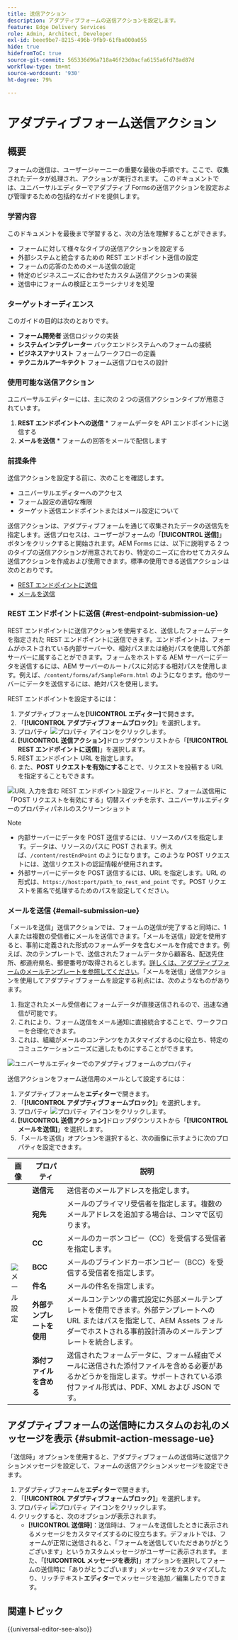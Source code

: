 ```yaml
---
title: 送信アクション
description: アダプティブフォームの送信アクションを設定します。
feature: Edge Delivery Services
role: Admin, Architect, Developer
exl-id: beee9be7-8215-496b-9fb9-61fba000a055
hide: true
hidefromToC: true
source-git-commit: 565336d96a718a46f23d0acfa6155a6fd78ad87d
workflow-type: tm+mt
source-wordcount: '930'
ht-degree: 79%

---
```


# アダプティブフォーム送信アクション

## 概要

フォームの送信は、ユーザージャーニーの重要な最後の手順です。ここで、収集されたデータが処理され、アクションが実行されます。 このドキュメントでは、ユニバーサルエディターでアダプティブ Formsの送信アクションを設定および管理するための包括的なガイドを提供します。

### 学習内容

このドキュメントを最後まで学習すると、次の方法を理解することができます。

* フォームに対して様々なタイプの送信アクションを設定する
* 外部システムと統合するための REST エンドポイント送信の設定
* フォームの応答のためのメール送信の設定
* 特定のビジネスニーズに合わせたカスタム送信アクションの実装
* 送信中にフォームの検証とエラーシナリオを処理

### ターゲットオーディエンス

このガイドの目的は次のとおりです。

* **フォーム開発者** 送信ロジックの実装
* **システムインテグレーター** バックエンドシステムへのフォームの接続
* **ビジネスアナリスト** フォームワークフローの定義
* **テクニカルアーキテクト** フォーム送信プロセスの設計

### 使用可能な送信アクション

ユニバーサルエディターには、主に次の 2 つの送信アクションタイプが用意されています。

1. **REST エンドポイントへの送信** * フォームデータを API エンドポイントに送信する
2. **メールを送信** * フォームの回答をメールで配信します

### 前提条件

送信アクションを設定する前に、次のことを確認します。

* ユニバーサルエディターへのアクセス
* フォーム設定の適切な権限
* ターゲット送信エンドポイントまたはメール設定について

送信アクションは、アダプティブフォームを通じて収集されたデータの送信先を指定します。送信プロセスは、ユーザーがフォームの「**[!UICONTROL 送信]**」ボタンをクリックすると開始されます。AEM Forms には、以下に説明する 2 つのタイプの送信アクションが用意されており、特定のニーズに合わせてカスタム送信アクションを作成および使用できます。標準の使用できる送信アクションは次のとおりです。

<!--To define a Submit Action for an Adaptive Form, you use the Properties dialog of the **Adaptive Form block** in the **Editor**-->

* [REST エンドポイントに送信](#rest-endpoint-submission-ue)
* [メールを送信](#email-submission-ue)


### REST エンドポイントに送信 {#rest-endpoint-submission-ue}

REST エンドポイントに送信アクションを使用すると、送信したフォームデータを指定された REST エンドポイントに送信できます。エンドポイントは、フォームがホストされている内部サーバーや、相対パスまたは絶対パスを使用して外部サーバーに属することができます。フォームをホストする AEM サーバーにデータを送信するには、AEM サーバーのルートパスに対応する相対パスを使用します。例えば、`/content/forms/af/SampleForm.html` のようになります。他のサーバーにデータを送信するには、絶対パスを使用します。

<!--Configuring the Submit Action to REST Endpoint for Adaptive Forms offers several benefits such as:  
* It facilitates seamless integration of form data with external systems and services via RESTful APIs.  
* Offers flexibility in managing data submissions from Adaptive Forms, accommodating dynamic and complex data structures.  
* Allows dynamic mapping of form fields to parameters within the REST endpoint URL, enabling adaptable and customizable data submissions.
-->



REST エンドポイントを設定するには：

1. アダプティブフォームを&#x200B;**[!UICONTROL エディター]**&#x200B;で開きます。
1. 「**[!UICONTROL アダプティブフォームブロック]**」を選択します。
1. プロパティ ![プロパティ](/help/forms/assets/Smock_Properties_18_N.svg) アイコンをクリックします。
1. **[!UICONTROL 送信アクション]**&#x200B;ドロップダウンリストから「**[!UICONTROL REST エンドポイントに送信]**」を選択します。
1. REST エンドポイント URL を指定します。
1. また、**POST リクエストを有効にする**&#x200B;ことで、リクエストを投稿する URL を指定することもできます。

![URL 入力を含む REST エンドポイント設定フィールドと、フォーム送信用に「POST リクエストを有効にする」切替スイッチを示す、ユニバーサルエディターのプロパティパネルのスクリーンショット ](/help/forms/assets/enable-post-request-ue.png)

>[!NOTE]
>
> * 内部サーバーにデータを POST 送信するには、リソースのパスを指定します。データは、リソースのパスに POST されます。例えば、`/content/restEndPoint` のようになります。このような POST リクエストには、送信リクエストの認証情報が使用されます。
> * 外部サーバーにデータを POST 送信するには、URL を指定します。URL の形式は、`https://host:port/path_to_rest_end_point` です。POST リクエストを匿名で処理するためのパスを設定してください。

### メールを送信 {#email-submission-ue}

「メールを送信」送信アクションでは、フォームの送信が完了すると同時に、1 人または複数の受信者にメールを送信できます。「メールを送信」設定を使用すると、事前に定義された形式のフォームデータを含むメールを作成できます。例えば、次のテンプレートで、送信されたフォームデータから顧客名、配送先住所、都道府県名、郵便番号が取得されるとします。[詳しくは、アダプティブフォームのメールテンプレートを参照してください](/help/forms/html-email-templates-in-adaptive-forms.md)。「メールを送信」送信アクションを使用してアダプティブフォームを設定する利点には、次のようなものがあります。

1. 指定されたメール受信者にフォームデータが直接送信されるので、迅速な通信が可能です。
1. これにより、フォーム送信をメール通知に直接統合することで、ワークフローを合理化できます。
1. これは、組織がメールのコンテンツをカスタマイズするのに役立ち、特定のコミュニケーションニーズに適したものにすることができます。

![ユニバーサルエディターでのアダプティブフォームのプロパティ](/help/forms/assets/submit-actions-ue.png)


送信アクションをフォーム送信用のメールとして設定するには：

1. アダプティブフォームを&#x200B;**エディター**&#x200B;で開きます。
1. 「**[!UICONTROL アダプティブフォームブロック]**」を選択します。
1. プロパティ ![プロパティ](/help/forms/assets/Smock_Properties_18_N.svg) アイコンをクリックします。
1. **[!UICONTROL 送信アクション]**&#x200B;ドロップダウンリストから「**[!UICONTROL メールを送信]**」を選択します。
1. 「メールを送信」オプションを選択すると、次の画像に示すように次のプロパティを設定できます。

<table>
  <thead>
    <tr>
      <th>画像</th>
      <th>プロパティ</th>
      <th>説明</th>
    </tr>
  </thead>
  <tbody>
    <tr>
    <td rowspan="7"><img src="/help/forms/assets/email-config-ue.png" alt="メール設定"></td> 
    <td><b>送信元</td>
    <td>送信者のメールアドレスを指定します。</td>
    </tr>
    <tr>
      <td><b>宛先</td>
      <td>メールのプライマリ受信者を指定します。複数のメールアドレスを追加する場合は、コンマで区切ります。</td>
    </tr>
    <tr>
      <td><b>CC</td>
      <td>メールのカーボンコピー（CC）を受信する受信者を指定します。</td>
    </tr>
    <tr>
      <td><b>BCC</td>
      <td>メールのブラインドカーボンコピー（BCC）を受信する受信者を指定します。</td>
    </tr>
    <tr>
      <td><b>件名</td>
      <td>メールの件名を指定します。</td>
    </tr>
    <tr>
      <td><b>外部テンプレートを使用</td>
      <td>メールコンテンツの書式設定に外部メールテンプレートを使用できます。外部テンプレートへの URL またはパスを指定して、AEM Assets フォルダーでホストされる事前設計済みのメールテンプレートを統合します。</td>
    </tr>
    <tr>
      <td><b>添付ファイルを含める</td>
      <td>送信されたフォームデータに、フォーム経由でメールに送信された添付ファイルを含める必要があるかどうかを指定します。サポートされている添付ファイル形式は、PDF、XML および JSON です。</td>
    </tr>
  </tbody>
</table>






<!--
        
        * **From**: The email address of the sender.
        * **To**: Specify the primary recipients of the email, multiple email addresses can be added, separated by commas.
        * **CC**: Specify the recipients who should receive a carbon copy (CC) of the email.
        * **BCC**: Specify the recipients who should receive a blind carbon copy (BCC) of the email.
        * **Subject**: Specify the subject line of the email.
        * **Use External Template**: Enables the use of an external email template for formatting the email content. Provide the URL or path to the External template path to integrate a pre-designed email template hosted in your AEM Assets folder.
        * **Include Attachment**: Specifies whether the submitted form data should include an attachment submitted through the form in the email.

    ![Screenshot of the Universal Editor email configuration panel showing fields for From, To, CC, BCC, Subject, and options for external templates and attachments](/help/forms/assets/email-config-ue.png)

-->

## アダプティブフォームの送信時にカスタムのお礼のメッセージを表示 {#submit-action-message-ue}

「送信時」オプションを使用すると、アダプティブフォームの送信時に送信アクションメッセージを設定して、フォームの送信アクションメッセージを設定できます。

1. アダプティブフォームを&#x200B;**エディター**&#x200B;で開きます。
1. 「**[!UICONTROL アダプティブフォームブロック]**」を選択します。
1. プロパティ ![プロパティ](/help/forms/assets/Smock_Properties_18_N.svg) アイコンをクリックします。
1. クリックすると、次のオプションが表示されます。
   * **[!UICONTROL 送信時]**：送信時は、フォームを送信したときに表示されるメッセージをカスタマイズするのに役立ちます。デフォルトでは、フォームが正常に送信されると、「フォームを送信していただきありがとうございます」というカスタムメッセージがユーザーに表示されます。
また、「**[!UICONTROL メッセージを表示]**」オプションを選択してフォームの送信時に「ありがとうございます」メッセージをカスタマイズしたり、リッチテキスト&#x200B;**エディター**&#x200B;でメッセージを追加／編集したりできます。


## 関連トピック

{{universal-editor-see-also}}

